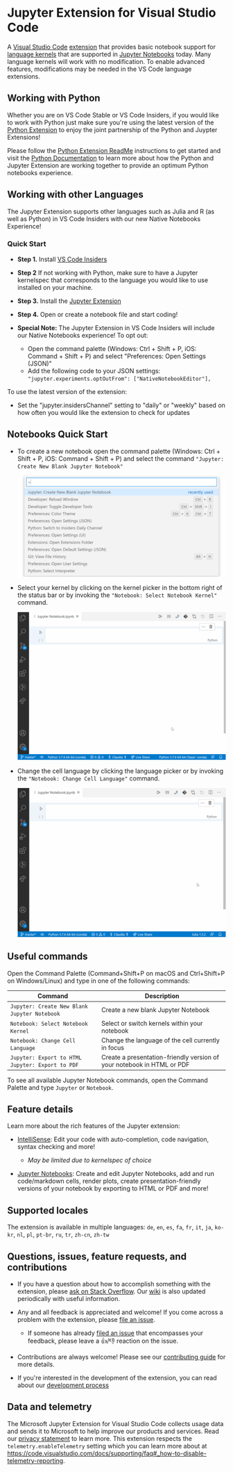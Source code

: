 # Jupyter Extension for Visual Studio Code

A [Visual Studio Code](https://code.visualstudio.com/) [extension](https://marketplace.visualstudio.com/items?itemName=ms-toolsai.jupyter) that provides basic notebook support for [language kernels](https://github.com/jupyter/jupyter/wiki/Jupyter-kernels) that are supported in [Jupyter Notebooks](https://jupyter.org/) today. Many language kernels will work with no modification. To enable advanced features, modifications may be needed in the VS Code language extensions.


## Working with Python

Whether you are on VS Code Stable or VS Code Insiders, if you would like to work with Python just make sure you're using the latest version of the [Python Extension](https://marketplace.visualstudio.com/items?itemName=ms-python.python) to enjoy the joint partnership  of the Python and Juypter Extensions!

Please follow the [Python Extension ReadMe](https://github.com/microsoft/vscode-python/blob/main/README.md) instructions to get started and visit the [Python Documentation](https://code.visualstudio.com/docs/python/jupyter-support) to learn more about how the Python and Jupyter Extension are working together to provide an optimum Python notebooks experience.

## Working with other Languages

The Jupyter Extension supports other languages such as Julia and R (as well as Python) in VS Code Insiders with our new Native Notebooks Experience!

### Quick Start

-   **Step 1.** Install [VS Code Insiders](https://code.visualstudio.com/insiders/)

-   **Step 2** If not working with Python, make sure to have a Jupyter kernelspec that corresponds to the language you would like to use installed on your machine.

-   **Step 3.** Install the [Jupyter Extension](https://marketplace.visualstudio.com/items?itemName=ms-toolsai.jupyter)

-   **Step 4.** Open or create a notebook file and start coding!

- **Special Note:**  The Jupyter Extension in VS Code Insiders will include our Native Notebooks experience! To opt out:
    - Open the command palette (Windows: Ctrl + Shift + P, iOS: Command + Shift + P) and select "Preferences: Open Settings (JSON)"
    - Add the following code to your JSON settings:
     `"jupyter.experiments.optOutFrom": ["NativeNotebookEditor"],`

To use the latest version of the extension:
-  Set the "jupyter.insidersChannel" setting to "daily" or "weekly" based on how often you would like the extension to check for updates


## Notebooks Quick Start

- To create a new notebook open the command palette (Windows: Ctrl + Shift + P, iOS: Command + Shift + P) and select the command `"Jupyter: Create New Blank Jupyter Notebook"`

     <img src=https://raw.githubusercontent.com/microsoft/vscode-jupyter/main/images/Jupyter%20README/CreateNewNotebook.png>

- Select your kernel by clicking on the kernel picker in the bottom right of the status bar or by invoking the `"Notebook: Select Notebook Kernel"` command.

     <img src=https://raw.githubusercontent.com/microsoft/vscode-jupyter/main/images/Jupyter%20README/KernelPicker.gif?>

- Change the cell language by clicking the language picker or by invoking the `"Notebook: Change Cell Language"` command.

     <img src=https://raw.githubusercontent.com/microsoft/vscode-jupyter/main/images/Jupyter%20README/LanguagePicker.gif?>



## Useful commands

Open the Command Palette (Command+Shift+P on macOS and Ctrl+Shift+P on Windows/Linux) and type in one of the following commands:

| Command                               | Description                                                                                                                                                    |
| ------------------------------------- | -------------------------------------------------------------------------------------------------------------------------------------------------------------- |
| `Jupyter: Create New Blank Jupyter Notebook`| Create a new blank Jupyter Notebook   |
| `Notebook: Select Notebook Kernel`        | Select or switch kernels within your notebook|
| `Notebook: Change Cell Language`        | Change the language of the cell currently in focus |
| `Jupyter: Export to HTML Jupyter: Export to PDF` | Create a presentation-friendly version of your notebook in HTML or PDF

To see all available Jupyter Notebook commands, open the Command Palette and type `Jupyter` or `Notebook`.

## Feature details

Learn more about the rich features of the Jupyter extension:

-   [IntelliSense](https://code.visualstudio.com/docs/python/editing#_autocomplete-and-intellisense): Edit your code with auto-completion, code navigation, syntax checking and more!
     - *May be limited due to kernelspec of choice*

-   [Jupyter Notebooks](https://code.visualstudio.com/docs/python/jupyter-support): Create and edit Jupyter Notebooks, add and run code/markdown cells, render plots, create presentation-friendly versions of your notebook by exporting to HTML or PDF and more!


## Supported locales

The extension is available in multiple languages: `de`, `en`, `es`, `fa`, `fr`, `it`, `ja`, `ko-kr`, `nl`, `pl`, `pt-br`, `ru`, `tr`, `zh-cn`, `zh-tw`

## Questions, issues, feature requests, and contributions

-   If you have a question about how to accomplish something with the extension, please [ask on Stack Overflow](https://stackoverflow.com/questions/tagged/visual-studio-code+jupyter). Our [wiki](https://github.com/microsoft/vscode-jupyter/wiki) is also updated periodically with useful information.
-   Any and all feedback is appreciated and welcome! If you come across a problem with the extension, please [file an issue](https://github.com/microsoft/vscode-jupyter).
      - If someone has already [filed an issue](https://github.com/Microsoft/vscode-jupyter) that encompasses your feedback, please leave a 👍/👎 reaction on the issue.

- Contributions are always welcome! Please see our [contributing guide](https://github.com/Microsoft/vscode-jupyter/blob/main/CONTRIBUTING.md) for more details.

-   If you're interested in the development of the extension, you can read about our [development process](https://github.com/microsoft/vscode-jupyter/blob/main/CONTRIBUTING.md#development-process)

## Data and telemetry

The Microsoft Jupyter Extension for Visual Studio Code collects usage
data and sends it to Microsoft to help improve our products and
services. Read our
[privacy statement](https://privacy.microsoft.com/privacystatement) to
learn more. This extension respects the `telemetry.enableTelemetry`
setting which you can learn more about at
https://code.visualstudio.com/docs/supporting/faq#_how-to-disable-telemetry-reporting.
